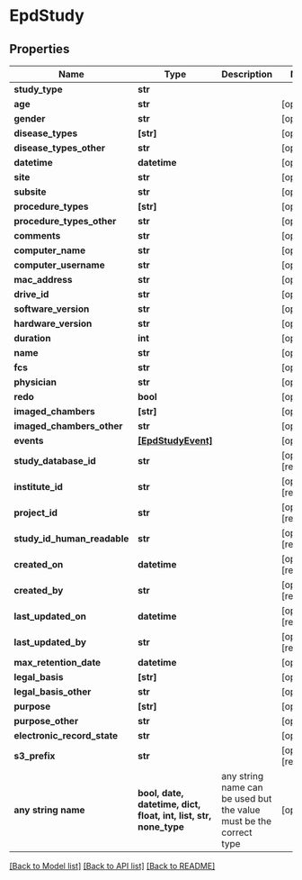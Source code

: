 # EpdStudy


## Properties
Name | Type | Description | Notes
------------ | ------------- | ------------- | -------------
**study_type** | **str** |  | 
**age** | **str** |  | [optional] 
**gender** | **str** |  | [optional] 
**disease_types** | **[str]** |  | [optional] 
**disease_types_other** | **str** |  | [optional] 
**datetime** | **datetime** |  | [optional] 
**site** | **str** |  | [optional] 
**subsite** | **str** |  | [optional] 
**procedure_types** | **[str]** |  | [optional] 
**procedure_types_other** | **str** |  | [optional] 
**comments** | **str** |  | [optional] 
**computer_name** | **str** |  | [optional] 
**computer_username** | **str** |  | [optional] 
**mac_address** | **str** |  | [optional] 
**drive_id** | **str** |  | [optional] 
**software_version** | **str** |  | [optional] 
**hardware_version** | **str** |  | [optional] 
**duration** | **int** |  | [optional] 
**name** | **str** |  | [optional] 
**fcs** | **str** |  | [optional] 
**physician** | **str** |  | [optional] 
**redo** | **bool** |  | [optional] 
**imaged_chambers** | **[str]** |  | [optional] 
**imaged_chambers_other** | **str** |  | [optional] 
**events** | [**[EpdStudyEvent]**](EpdStudyEvent.md) |  | [optional] 
**study_database_id** | **str** |  | [optional] [readonly] 
**institute_id** | **str** |  | [optional] [readonly] 
**project_id** | **str** |  | [optional] [readonly] 
**study_id_human_readable** | **str** |  | [optional] [readonly] 
**created_on** | **datetime** |  | [optional] [readonly] 
**created_by** | **str** |  | [optional] [readonly] 
**last_updated_on** | **datetime** |  | [optional] [readonly] 
**last_updated_by** | **str** |  | [optional] [readonly] 
**max_retention_date** | **datetime** |  | [optional] 
**legal_basis** | **[str]** |  | [optional] 
**legal_basis_other** | **str** |  | [optional] 
**purpose** | **[str]** |  | [optional] 
**purpose_other** | **str** |  | [optional] 
**electronic_record_state** | **str** |  | [optional] 
**s3_prefix** | **str** |  | [optional] [readonly] 
**any string name** | **bool, date, datetime, dict, float, int, list, str, none_type** | any string name can be used but the value must be the correct type | [optional]

[[Back to Model list]](../README.md#documentation-for-models) [[Back to API list]](../README.md#documentation-for-api-endpoints) [[Back to README]](../README.md)


